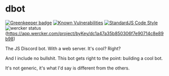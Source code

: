# dbot


[![Greenkeeper badge](https://badges.greenkeeper.io/xshotD/dbot.svg)](https://greenkeeper.io/)
[![Known Vulnerabilities](https://snyk.io/test/github/xshotd/dbot/badge.svg)](https://snyk.io/test/github/xshotd/dbot)
[![StandardJS Code Style](https://img.shields.io/badge/code%20style-standardjs-yellow.svg)](https://github.com/feross/standard)
![wercker status](https://app.wercker.com/status/dc1a47a35b850306f7e90714c8e89b98/s/master "wercker status")(https://app.wercker.com/project/byKey/dc1a47a35b850306f7e90714c8e89b98)


The JS Discord bot. With a web server. It's cool? Right?

And I include no bullshit. This bot gets right to the point: building a cool bot.

It's not generic, it's what I'd say is different from the others.
